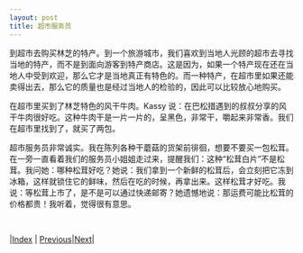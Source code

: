 ```yaml
---
layout: post
title: 超市服务员
---
```


到超市去购买林芝的特产。到一个旅游城市，我们喜欢到当地人光顾的超市去寻找当地的特产，而不是到面向游客到特产商店。这是因为，如果一个特产现在还在当地人中受到欢迎，那么它才是当地真正有特色的。而一种特产，在超市里如果还能卖得出去，那么它的质量也是经过当地人的检验的，因此可以比较放心地购买。

在超市里买到了林芝特色的风干牛肉。Kassy 说：在巴松措遇到的叔叔分享的风干牛肉很好吃。这种牛肉干是一片一片的，呈黑色，非常干，嚼起来非常香。我们在超市里找到了，就买了两包。

超市服务员非常诚实。我在陈列各种干蘑菇的货架前徘徊，想要不要买一包松茸。在一旁一直看着我们的服务员小姐姐走过来，提醒我们：这种“松茸白片”不是松茸。我问她：哪种松茸好吃？她说：我们拿到一个新鲜的松茸后，会立刻把它冻到冰箱，这样就锁住它的鲜味，然后在吃的时候，再拿出来。这样松茸才好吃。我说：等松茸上市了，是不是可以通过快递邮寄？她遗憾地说：那运费可能比松茸的价格都贵！我听着，觉得很有意思。

<br/>

|[Index](../) | [Previous](88-amachuf)|[Next](99-guozhuang)|
